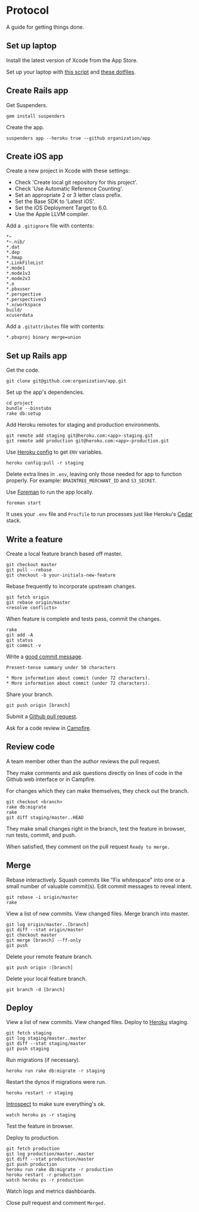 Protocol
========

A guide for getting things done.

Set up laptop
-------------

Install the latest version of Xcode from the App Store.

Set up your laptop with [this script](/thoughtbot/laptop)
and [these dotfiles](/thoughtbot/dotfiles).

Create Rails app
----------------

Get Suspenders.

    gem install suspenders

Create the app.

    suspenders app --heroku true --github organization/app

Create iOS app
--------------

Create a new project in Xcode with these settings:

* Check 'Create local git repository for this project'.
* Check 'Use Automatic Reference Counting'.
* Set an appropriate 2 or 3 letter class prefix.
* Set the Base SDK to 'Latest iOS'.
* Set the iOS Deployment Target to 6.0.
* Use the Apple LLVM compiler.

Add a `.gitignore` file with contents:

    *~
    *~.nib/
    *.dat
    *.dep
    *.hmap
    *.LinkFileList
    *.mode1
    *.mode1v3
    *.mode2v3
    *.o
    *.pbxuser
    *.perspective
    *.perspectivev3
    *.xcworkspace
    build/
    xcuserdata

Add a `.gitattributes` file with contents:

    *.pbxproj binary merge=union

Set up Rails app
----------------

Get the code.

    git clone git@github.com:organization/app.git

Set up the app's dependencies.

    cd project
    bundle --binstubs
    rake db:setup

Add Heroku remotes for staging and production environments.

    git remote add staging git@heroku.com:<app>-staging.git
    git remote add production git@heroku.com:<app>-production.git

Use [Heroku config](/ddollar/heroku-config) to get `ENV`
variables.

    heroku config:pull -r staging

Delete extra lines in `.env`, leaving only those needed for app to function
properly. For example: `BRAINTREE_MERCHANT_ID` and `S3_SECRET`.

Use [Foreman](http://goo.gl/oy4uw) to run the app locally.

    foreman start

It uses your `.env` file and `Procfile` to run processes just like Heroku's
[Cedar](https://devcenter.heroku.com/articles/cedar/) stack.

Write a feature
---------------

Create a local feature branch based off master.

    git checkout master
    git pull --rebase
    git checkout -b your-initials-new-feature

Rebase frequently to incorporate upstream changes.

    git fetch origin
    git rebase origin/master
    <resolve conflicts>

When feature is complete and tests pass, commit the changes.

    rake
    git add -A
    git status
    git commit -v

Write a [good commit message](http://goo.gl/w11us).

    Present-tense summary under 50 characters

    * More information about commit (under 72 characters).
    * More information about commit (under 72 characters).

Share your branch.

    git push origin [branch]

Submit a [Github pull request](http://goo.gl/Kmdee).

Ask for a code review in [Campfire](http://campfirenow.com).

Review code
-----------

A team member other than the author reviews the pull request.

They make comments and ask questions directly on lines of code in the Github
web interface or in Campfire.

For changes which they can make themselves, they check out the branch.

    git checkout <branch>
    rake db:migrate
    rake
    git diff staging/master..HEAD

They make small changes right in the branch, test the feature in browser,
run tests, commit, and push.

When satisfied, they comment on the pull request `Ready to merge.`

Merge
-----

Rebase interactively. Squash commits like "Fix whitespace" into one or a
small number of valuable commit(s). Edit commit messages to reveal intent.

    git rebase -i origin/master
    rake

View a list of new commits. View changed files. Merge branch into master.

    git log origin/master..[branch]
    git diff --stat origin/master
    git checkout master
    git merge [branch] --ff-only
    git push

Delete your remote feature branch.

    git push origin :[branch]

Delete your local feature branch.

    git branch -d [branch]

Deploy
------

View a list of new commits. View changed files. Deploy to
[Heroku](https://devcenter.heroku.com/articles/quickstart) staging.

    git fetch staging
    git log staging/master..master
    git diff --stat staging/master
    git push staging

Run migrations (if necessary).

    heroku run rake db:migrate -r staging

Restart the dynos if migrations were run.

    heroku restart -r staging

[Introspect](http://goo.gl/tTgVF) to make sure everything's ok.

    watch heroku ps -r staging

Test the feature in browser.

Deploy to production.

    git fetch production
    git log production/master..master
    git diff --stat production/master
    git push production
    heroku run rake db:migrate -r production
    heroku restart -r production
    watch heroku ps -r production

Watch logs and metrics dashboards.

Close pull request and comment `Merged.`
